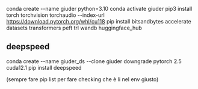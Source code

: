 conda create --name giuder python=3.10
conda activate giuder
pip3 install torch torchvision torchaudio --index-url https://download.pytorch.org/whl/cu118
pip install bitsandbytes accelerate datasets transformers peft trl wandb huggingface_hub


## deepspeed
conda create --name giuder_ds --clone giuder
downgrade pytorch  2.5 cuda12.1
pip install deepspeed

(sempre fare pip list per fare checking che è li nel env giusto)